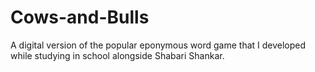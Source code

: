 # Cows-and-Bulls
A digital version of the popular eponymous word game that I developed while studying in school alongside Shabari Shankar.
